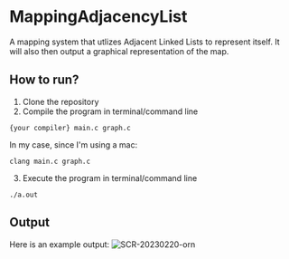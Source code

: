 # MappingAdjacencyList

A mapping system that utlizes Adjacent Linked Lists to represent itself. It will also then output a graphical representation of the map.

## How to run?
1) Clone the repository
2) Compile the program in terminal/command line
```
{your compiler} main.c graph.c

```
In my case, since I'm using a mac:
```
clang main.c graph.c
```
3) Execute the program in terminal/command line
```
./a.out
```

## Output
Here is an example output:
![SCR-20230220-orn](https://user-images.githubusercontent.com/93698724/220072534-3fdb74ec-d03d-46ed-af10-c2e29656a8b4.png)

